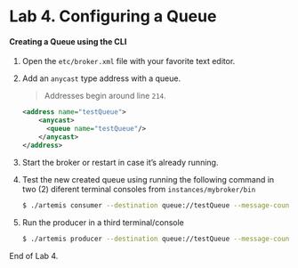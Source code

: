 # Lab 4. Configuring a Queue

#### Creating a Queue using the CLI

1. Open the `etc/broker.xml` file with your favorite text editor.
1. Add an `anycast` type address with a queue. 
   > Addresses begin around line `214`.

   ```XML
   <address name="testQueue">
       <anycast>
         <queue name="testQueue"/>
       </anycast>
   </address>
   ```

1. Start the broker or restart in case it’s already running.
1. Test the new created queue using running the following command in two (2) diferent terminal consoles from `instances/mybroker/bin`

   ```sh
   $ ./artemis consumer --destination queue://testQueue --message-count 5
   ```

1. Run the producer in a third terminal/console

   ```sh
   $ ./artemis producer --destination queue://testQueue --message-count 10
   ```

End of Lab 4.
